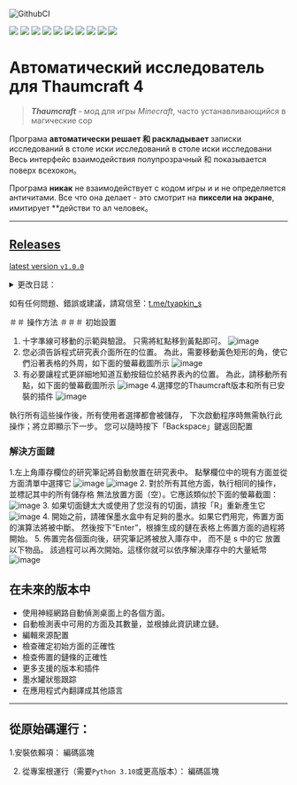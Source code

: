 ![GithubCI](https://github.com/SergTyapkin/thaumcraft-auto-researcher/actions/workflows/auto-translate-readme.yml/badge.svg)

[![](https://img.shields.io/badge/русский-_?style=for-the-badge&logo=readme&color=white)](https://github.com/SergTyapkin/thaumcraft-auto-researcher/blob/README_TRANSLATIONS/Russian.md)
[![](https://img.shields.io/badge/english-_?style=for-the-badge&logo=readme&color=white)](https://github.com/SergTyapkin/thaumcraft-auto-researcher/blob/README_TRANSLATIONS/english.md)
[![](https://img.shields.io/badge/中文(简体)-_?style=for-the-badge&logo=readme&color=white)](https://github.com/SergTyapkin/thaumcraft-auto-researcher/blob/README_TRANSLATIONS/chinese%20(simplified).md)
[![](https://img.shields.io/badge/中文(传统)-_?style=for-the-badge&logo=readme&color=white)](https://github.com/SergTyapkin/thaumcraft-auto-researcher/blob/README_TRANSLATIONS/chinese%20(繁體).md)
[![](https://img.shields.io/badge/arabic(العربية)-_?style=for-the-badge&logo=readme&color=white)](https://github.com/SergTyapkin/thaumcraft-auto-researcher/blob/README_TRANSLATIONS/arabic.md)
[![](https://img.shields.io/badge/español-_?style=for-the-badge&logo=readme&color=white)](https://github.com/SergTyapkin/thaumcraft-auto-researcher/blob/README_TRANSLATIONS/spanish.md)
[![](https://img.shields.io/badge/italiano-_?style=for-the-badge&logo=readme&color=white)](https://github.com/SergTyapkin/thaumcraft-auto-researcher/blob/README_TRANSLATIONS/italian.md)
[![](https://img.shields.io/badge/Deutsch-_?style=for-the-badge&logo=readme&color=white)](https://github.com/SergTyapkin/thaumcraft-auto-researcher/blob/README_TRANSLATIONS/dutch.md)
[![](https://img.shields.io/badge/hindi(हिन्दी)-_?style=for-the-badge&logo=readme&color=white)](https://github.com/SergTyapkin/thaumcraft-auto-researcher/blob/README_TRANSLATIONS/hindi.md)
[![](https://img.shields.io/badge/korean(한국어)-_?style=for-the-badge&logo=readme&color=white)](https://github.com/SergTyapkin/thaumcraft-auto-researcher/blob/README_TRANSLATIONS/korean.md)


# Автоматический исследователь для Thaumcraft 4
> _**Thaumcraft**_ - мод для игры _Minecraft_, часто устанавливающийся в магические сор

Програма **автоматически решает 和 раскладывает** записки исследований в столе иски исследований в столе иски исследовани
Весь интерфейс взаимодействия полупрозрачный 和 показывается поверх всехокон。

Програма **никак** не взаимодействует с кодом игры и и не определяется античитами. 
Все что она делает - это смотрит на **пиксели на экране**, имитирует **действи то ал человек。

---

## [Releases](https://github.com/SergTyapkin/thaumcraft-auto-researcher/releases)
[latest version `v1.0.0`](https://github.com/SergTyapkin/thaumcraft-auto-researcher/releases/tag/v1.0.0)
<details>
<summary>更改日誌：</summary>

- Улучшено качество решения цепочек а 眼鏡
- 方面鏈的解析速度加快了約 2 倍
- 新增了可執行檔 .exe 內的 .log 檔案的日誌記錄
- 新增關閉按鈕
</details>


如有任何問題、錯誤或建議，請寫信至：[t.me/tyapkin_s](https://t.me/tyapkin_s)

＃＃ 操作方法
＃＃＃ 初始設置
1. 十字準線可移動的示範與驗證。 
只需將紅點移到黃點即可。
![image](https://github.com/SergTyapkin/thaumcraft-auto-researcher/blob/master/README_images/enroll.png?raw=true)
2. 您必須告訴程式研究表介面所在的位置。 
為此，需要移動黃色矩形的角，使它們沿著表格的外周，如下面的螢幕截圖所示
![image](https://github.com/SergTyapkin/thaumcraft-auto-researcher/blob/master/README_images/find_table.png?raw=true)
3. 有必要讓程式更詳細地知道互動按鈕位於結界表內的位置。
為此，請移動所有點，如下面的螢幕截圖所示
![image](https://github.com/SergTyapkin/thaumcraft-auto-researcher/blob/master/README_images/setup_controls.png?raw=true)
4.選擇您的Thaumcraft版本和所有已安裝的插件
![image](https://github.com/SergTyapkin/thaumcraft-auto-researcher/blob/master/README_images/setup_version_and_addons.png?raw=true) 

執行所有這些操作後，所有使用者選擇都會被儲存，
下次啟動程序時無需執行此操作；將立即顯示下一步。
您可以隨時按下「Backspace」鍵返回配置

### 解決方面鏈
1.左上角庫存欄位的研究筆記將自動放置在研究表中。
點擊欄位中的現有方面並從方面清單中選擇它
![image](https://github.com/SergTyapkin/thaumcraft-auto-researcher/blob/master/README_images/setup_table_aspects.png?raw=true)
![image](https://github.com/SergTyapkin/thaumcraft-auto-researcher/blob/master/README_images/setup_table_aspects_1.png?raw=true)
2. 對於所有其他方面，執行相同的操作，並標記其中的所有儲存格
無法放置方面（空）。它應該類似於下面的螢幕截圖：
![image](https://github.com/SergTyapkin/thaumcraft-auto-researcher/blob/master/README_images/setup_table_aspects_2.png?raw=true)
3. 如果切面鏈太大或使用了您沒有的切面，請按「R」重新產生它
![image](https://github.com/SergTyapkin/thaumcraft-auto-researcher/blob/master/README_images/setup_table_aspects_3.png?raw=true)
4. 開始之前，請確保墨水盒中有足夠的墨水。如果它們用完，佈置方面的演算法將被中斷。
然後按下“Enter”，根據生成的鏈在表格上佈置方面的過程將開始。
5. 佈置完各個面向後，研究筆記將被放入庫存中，
而不是 s 中的它 放置以下物品。
該過程可以再次開始。這樣你就可以依序解決庫存中的大量紙幣
![image](https://github.com/SergTyapkin/thaumcraft-auto-researcher/blob/master/README_images/solving_done.png?raw=true)


## 在未來的版本中
- 使用神經網路自動偵測桌面上的各個方面。
- 自動檢測表中可用的方面及其數量，並根據此資訊建立鏈。
- 編輯來源配置
- 檢查確定初始方面的正確性
- 檢查佈置的鏈條的正確性
- 更多支援的版本和插件
- 墨水罐狀態跟踪
- 在應用程式內翻譯成其他語言

---
## 從原始碼運行：
1.安裝依賴項：
編碼區塊

2. 從專案根運行（需要`Python 3.10`或更高版本）：
編碼區塊